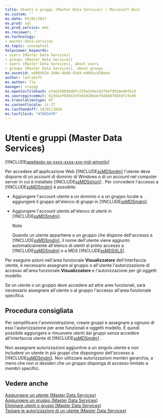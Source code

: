 ```yaml
---
title: Utenti e gruppi (Master Data Services) | Microsoft Docs
ms.custom: ''
ms.date: 03/01/2017
ms.prod: sql
ms.prod_service: mds
ms.reviewer: ''
ms.technology:
- master-data-services
ms.topic: conceptual
helpviewer_keywords:
- users [Master Data Services]
- groups [Master Data Services]
- users [Master Data Services], about users
- groups [Master Data Services], about groups
ms.assetid: ed08dd2d-248e-4b68-91d4-e9961cb50eed
author: leolimsft
ms.author: lle
manager: craigg
ms.openlocfilehash: a7e632883bdbfc235e2e9e242f9efd91de46fb19
ms.sourcegitcommit: 61381ef939415fe019285def9450d7583df1fed0
ms.translationtype: HT
ms.contentlocale: it-IT
ms.lasthandoff: 10/01/2018
ms.locfileid: "47693470"
---
```

# <a name="users-and-groups-master-data-services"></a>Utenti e gruppi (Master Data Services)

[!INCLUDE[appliesto-ss-xxxx-xxxx-xxx-md-winonly](../includes/appliesto-ss-xxxx-xxxx-xxx-md-winonly.md)]

  Per accedere all'applicazione Web [!INCLUDE[ssMDSmdm](../includes/ssmdsmdm-md.md)] l'utente deve disporre di un account di dominio di Windows o di un account nel computer server in cui è installato [!INCLUDE[ssMDSshort](../includes/ssmdsshort-md.md)] . Per concedere l'accesso a [!INCLUDE[ssMDSmdm](../includes/ssmdsmdm-md.md)] è possibile:  
  
-   Aggiungere l'account utente a un dominio o a un gruppo locale e aggiungere il gruppo all'elenco di gruppi in [!INCLUDE[ssMDSmdm](../includes/ssmdsmdm-md.md)].  
  
-   Aggiungere l'account utente all'elenco di utenti in [!INCLUDE[ssMDSmdm](../includes/ssmdsmdm-md.md)].  
  
    > [!NOTE]  
    >  Quando un utente appartiene a un gruppo che dispone dell'accesso a [!INCLUDE[ssMDSmdm](../includes/ssmdsmdm-md.md)], il nome dell'utente viene aggiunto automaticamente all'elenco di utenti al primo accesso a [!INCLUDE[ssMDSmdm](../includes/ssmdsmdm-md.md)] o a MDS [!INCLUDE[ssMDSXLS](../includes/ssmdsxls-md.md)].  
  
 Per eseguire azioni nell'area funzionale **Visualizzatore** dell'interfaccia utente, è necessario assegnare al gruppo o all'utente l'autorizzazione di accesso all'area funzionale **Visualizzatore** e l'autorizzazione per gli oggetti modello.  
  
 Se un utente o un gruppo deve accedere ad altre aree funzionali, sarà necessario assegnare all'utente o al gruppo l'accesso all'area funzionale specifica.  
  
## <a name="best-practice"></a>Procedura consigliata  
 Per semplificare l'amministrazione, creare gruppi e assegnare a ognuno di essi l'autorizzazione per aree funzionali e oggetti modello. È quindi possibile aggiungere e rimuovere utenti dai gruppi senza accedere all'interfaccia utente di [!INCLUDE[ssMDSmdm](../includes/ssmdsmdm-md.md)] .  
  
 Non assegnare autorizzazioni aggiuntive a un singolo utente e non includere un utente in più gruppi che dispongono dell'accesso a [!INCLUDE[ssMDSmdm](../includes/ssmdsmdm-md.md)]. Non utilizzare autorizzazioni membri gerarchia, a meno che non si desideri che un gruppo disponga di accesso limitato a membri specifici.  
  
## <a name="see-also"></a>Vedere anche  
 [Aggiungere un utente &#40;Master Data Services&#41;](../master-data-services/add-a-user-master-data-services.md)   
 [Aggiungere un gruppo &#40;Master Data Services&#41;](../master-data-services/add-a-group-master-data-services.md)   
 [Eliminare utenti o gruppi &#40;Master Data Services&#41;](../master-data-services/delete-users-or-groups-master-data-services.md)   
 [Testare le autorizzazioni di un utente &#40;Master Data Services&#41;](../master-data-services/test-a-user-s-permissions-master-data-services.md)  
  
  
